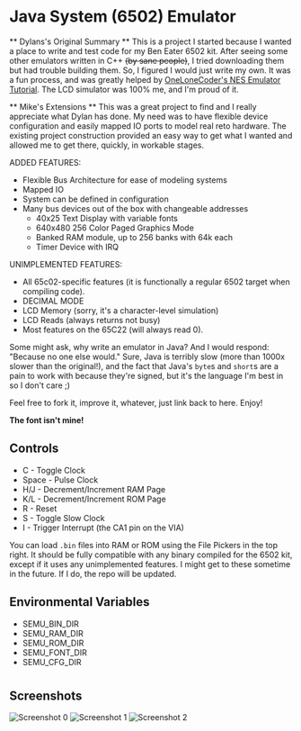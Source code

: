# Java System (6502) Emulator

** Dylans's Original Summary **
This is a project I started because I wanted a place to write and test code for my Ben Eater 6502 kit. After seeing some other emulators written in C++ ~~(by sane people)~~, I tried downloading them but had trouble building them. So, I figured I would just write my own. It was a fun process, and was greatly helped by [OneLoneCoder's NES Emulator Tutorial](https://github.com/OneLoneCoder/olcNES). The LCD simulator was 100% me, and I'm proud of it.

** Mike's Extensions **
This was a great project to find and I really appreciate what Dylan has done.  My need was to have flexible device configuration and easily mapped IO ports to model real reto hardware. The existing project construction provided an easy way to get what I wanted and allowed me to get there, quickly,  in workable stages.

ADDED FEATURES:
 - Flexible Bus Architecture for ease of modeling systems
 - Mapped IO
 - System can be defined in configuration
 - Many bus devices out of the box with changeable addresses
     - 40x25 Text Display with variable fonts
     - 640x480 256 Color Paged Graphics Mode
     - Banked RAM module, up to 256 banks with 64k each
     - Timer Device with IRQ
 	 

UNIMPLEMENTED FEATURES:
 - All 65c02-specific features (it is functionally a regular 6502 target when compiling code).
 - DECIMAL MODE
 - LCD Memory (sorry, it's a character-level simulation)
 - LCD Reads (always returns not busy)
 - Most features on the 65C22 (will always read 0).

Some might ask, why write an emulator in Java? And I would respond: "Because no one else would." Sure, Java is terribly slow (more than 1000x slower than the original!), and the fact that Java's ```byte```s and ```short```s are a pain to work with because they're signed, but it's the language I'm best in so I don't care ;)

Feel free to fork it, improve it, whatever, just link back to here. Enjoy!

**The font isn't mine!**

## Controls
- C - Toggle Clock
- Space - Pulse Clock
- H/J - Decrement/Increment RAM Page
- K/L - Decrement/Increment ROM Page
- R - Reset
- S - Toggle Slow Clock
- I - Trigger Interrupt (the CA1 pin on the VIA)
   
You can load ```.bin``` files into RAM or ROM using the File Pickers in the top right. It should be fully compatible with any binary compiled for the 6502 kit, except if it uses any unimplemented features. I might get to these sometime in the future. If I do, the repo will be updated.

## Environmental Variables
- SEMU_BIN_DIR
- SEMU_RAM_DIR
- SEMU_ROM_DIR
- SEMU_FONT_DIR
- SEMU_CFG_DIR

#

## Screenshots
![Screenshot 0](screenshots/screenshot0.png?raw=true)
![Screenshot 1](screenshots/screenshot1.png?raw=true)
![Screenshot 2](screenshots/screenshot2.png?raw=true)
